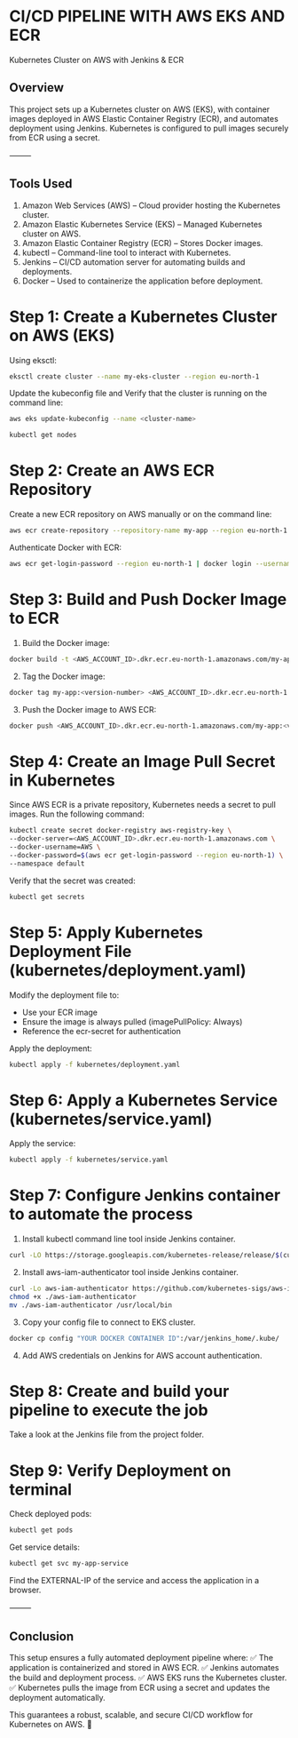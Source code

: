 #  CI/CD PIPELINE WITH AWS EKS AND ECR

Kubernetes Cluster on AWS with Jenkins & ECR

## Overview

This project sets up a Kubernetes cluster on AWS (EKS), with container images deployed in AWS Elastic Container Registry (ECR), and automates deployment using Jenkins. Kubernetes is configured to pull images securely from ECR using a secret.

⸻

## Tools Used
1. Amazon Web Services (AWS) – Cloud provider hosting the Kubernetes cluster.
2. Amazon Elastic Kubernetes Service (EKS) – Managed Kubernetes cluster on AWS.
3. Amazon Elastic Container Registry (ECR) – Stores Docker images.
4. kubectl – Command-line tool to interact with Kubernetes.
5. Jenkins – CI/CD automation server for automating builds and deployments.
6. Docker – Used to containerize the application before deployment.


# Step 1: Create a Kubernetes Cluster on AWS (EKS)

Using eksctl:
``` bash
eksctl create cluster --name my-eks-cluster --region eu-north-1 
```

Update the kubeconfig file and Verify that the cluster is running on the command line:
``` bash
aws eks update-kubeconfig --name <cluster-name>
```

``` bash
kubectl get nodes
```

# Step 2: Create an AWS ECR Repository

Create a new ECR repository on AWS manually or on the command line:
``` bash
aws ecr create-repository --repository-name my-app --region eu-north-1
```

Authenticate Docker with ECR:
``` bash
aws ecr get-login-password --region eu-north-1 | docker login --username AWS --password-stdin <AWS_ACCOUNT_ID>.dkr.ecr.eu-north-1.amazonaws.com
```

# Step 3: Build and Push Docker Image to ECR

1. Build the Docker image:
``` bash
docker build -t <AWS_ACCOUNT_ID>.dkr.ecr.eu-north-1.amazonaws.com/my-app:<version-number> .
```

2. Tag the Docker image:
``` bash
docker tag my-app:<version-number> <AWS_ACCOUNT_ID>.dkr.ecr.eu-north-1.amazonaws.com/my-app:<version-number>
```

3. Push the Docker image to AWS ECR:
``` bash
docker push <AWS_ACCOUNT_ID>.dkr.ecr.eu-north-1.amazonaws.com/my-app:<version-number>
```

# Step 4: Create an Image Pull Secret in Kubernetes

Since AWS ECR is a private repository, Kubernetes needs a secret to pull images. Run the following command:
``` bash
kubectl create secret docker-registry aws-registry-key \
--docker-server=<AWS_ACCOUNT_ID>.dkr.ecr.eu-north-1.amazonaws.com \
--docker-username=AWS \
--docker-password=$(aws ecr get-login-password --region eu-north-1) \
--namespace default
```

Verify that the secret was created:
``` bash
kubectl get secrets
```

# Step 5: Apply Kubernetes Deployment File (kubernetes/deployment.yaml)

Modify the deployment file to:
- Use your ECR image
- Ensure the image is always pulled (imagePullPolicy: Always)
- Reference the ecr-secret for authentication

Apply the deployment:
``` bash
kubectl apply -f kubernetes/deployment.yaml
```

# Step 6: Apply a Kubernetes Service (kubernetes/service.yaml)

Apply the service:
``` bash
kubectl apply -f kubernetes/service.yaml
```

# Step 7: Configure Jenkins container to automate the process 

1. Install  kubectl command line tool inside Jenkins container.
``` bash
curl -LO https://storage.googleapis.com/kubernetes-release/release/$(curl -s https://storage.googleapis.com/kubernetes-release/release/stable.txt)/bin/linux/amd64/kubectl; chmod +x ./kubectl; mv ./kubectl /usr/local/bin/kubectl
```

2. Install aws-iam-authenticator tool inside Jenkins container.
``` bash
curl -Lo aws-iam-authenticator https://github.com/kubernetes-sigs/aws-iam-authenticator/releases/download/v0.6.11/aws-iam-authenticator_0.6.11_linux_amd64
chmod +x ./aws-iam-authenticator
mv ./aws-iam-authenticator /usr/local/bin
```

3. Copy your config file to connect to EKS cluster.
``` bash
docker cp config "YOUR DOCKER CONTAINER ID":/var/jenkins_home/.kube/
```

4. Add AWS credentials on Jenkins for AWS account authentication.

# Step 8: Create and build your pipeline to execute the job

Take a look at the Jenkins file from the project folder.


# Step 9: Verify Deployment on terminal

Check deployed pods:
``` bash
kubectl get pods
```
Get service details:
``` bash
kubectl get svc my-app-service
```

Find the EXTERNAL-IP of the service and access the application in a browser.

⸻

## Conclusion

This setup ensures a fully automated deployment pipeline where:
✅ The application is containerized and stored in AWS ECR.
✅ Jenkins automates the build and deployment process.
✅ AWS EKS runs the Kubernetes cluster.
✅ Kubernetes pulls the image from ECR using a secret and updates the deployment automatically.

This guarantees a robust, scalable, and secure CI/CD workflow for Kubernetes on AWS. 🚀
